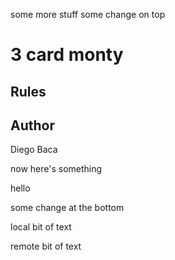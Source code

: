 
some more stuff 
some change on top


# 3 card monty

## Rules

## Author
Diego Baca

now here's something



hello

some change at the bottom


local bit of text

remote bit of text

